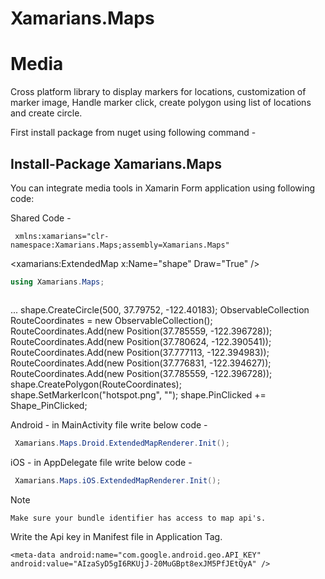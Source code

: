 # Xamarians.Maps
# Media
Cross platform library to display markers for locations, customization of marker image, Handle marker click, create polygon using list of locations and create circle.

First install package from nuget using following command -
## Install-Package Xamarians.Maps

You can integrate media tools in Xamarin Form application using following code:

 Shared Code -
 
```xaml
 xmlns:xamarians="clr-namespace:Xamarians.Maps;assembly=Xamarians.Maps"
```
 <xamarians:ExtendedMap x:Name="shape" Draw="True" />
 
```c#
using Xamarians.Maps;
```

```write this code in page constructor
```
...
            shape.CreateCircle(500, 37.79752, -122.40183);
            ObservableCollection<Position> RouteCoordinates = new ObservableCollection<Position>();
            RouteCoordinates.Add(new Position(37.785559, -122.396728));
            RouteCoordinates.Add(new Position(37.780624, -122.390541));
            RouteCoordinates.Add(new Position(37.777113, -122.394983));
            RouteCoordinates.Add(new Position(37.776831, -122.394627));
            RouteCoordinates.Add(new Position(37.785559, -122.396728));
            shape.CreatePolygon(RouteCoordinates);
            shape.SetMarkerIcon("hotspot.png", "");
            shape.PinClicked += Shape_PinClicked;
		
Android - in MainActivity file write below code -
```c#
 Xamarians.Maps.Droid.ExtendedMapRenderer.Init();
```

iOS - in AppDelegate file write below code -
```c#
 Xamarians.Maps.iOS.ExtendedMapRenderer.Init();
```
Note
```
Make sure your bundle identifier has access to map api's.
```
Write the Api key in Manifest file in Application Tag.
```
<meta-data android:name="com.google.android.geo.API_KEY" android:value="AIzaSyD5gI6RKUjJ-20MuGBpt8exJM5PfJEtQyA" />
```

